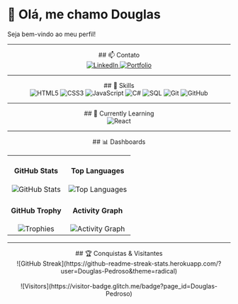 <p align="center">
  <h1>👋 Olá, me chamo Douglas</h1>
  <p>Seja bem-vindo ao meu perfil!</p>
</p>

---

<p align="center">
  ## 📫 Contato
  <br>
  <a href="https://www.linkedin.com/in/seu-perfil-linkedin/">
    <img src="https://img.shields.io/badge/LinkedIn-0A66C2?style=for-the-badge&logo=linkedin&logoColor=white" alt="LinkedIn"/>
  </a>
  <a href="https://douglas-pedroso.github.io/Portfolio/">
    <img src="https://img.shields.io/badge/Portfolio-FF6F00?style=for-the-badge&logo=google-chrome&logoColor=white" alt="Portfolio"/>
  </a>
</p>

---

<p align="center">
  ## 🔹 Skills
  <br>
  <img src="https://img.shields.io/badge/HTML5-E34F26?style=for-the-badge&logo=html5&logoColor=white" alt="HTML5"/>
  <img src="https://img.shields.io/badge/CSS3-1572B6?style=for-the-badge&logo=css3&logoColor=white" alt="CSS3"/>
  <img src="https://img.shields.io/badge/JavaScript-F7DF1E?style=for-the-badge&logo=javascript&logoColor=black" alt="JavaScript"/>
  <img src="https://img.shields.io/badge/C%23-239120?style=for-the-badge&logo=c-sharp&logoColor=white" alt="C#"/>
  <img src="https://img.shields.io/badge/SQL-00758F?style=for-the-badge&logo=sql&logoColor=white" alt="SQL"/>
  <img src="https://img.shields.io/badge/Git-F05032?style=for-the-badge&logo=git&logoColor=white" alt="Git"/>
  <img src="https://img.shields.io/badge/GitHub-181717?style=for-the-badge&logo=github&logoColor=white" alt="GitHub"/>
</p>

---

<p align="center">
  ## 🚀 Currently Learning
  <br>
  <img src="https://img.shields.io/badge/React-61DAFB?style=for-the-badge&logo=react&logoColor=white" alt="React"/>
</p>

---

<p align="center">
  ## 📊 Dashboards
</p>

<p align="center">
  <table>
    <tr>
      <td align="center">
        <h4>GitHub Stats</h4>
        <img src="https://github-readme-stats.vercel.app/api?username=Douglas-Pedroso&show_icons=true&theme=radical" alt="GitHub Stats" />
      </td>
      <td align="center">
        <h4>Top Languages</h4>
        <img src="https://github-readme-stats.vercel.app/api/top-langs/?username=Douglas-Pedroso&layout=compact&theme=radical" alt="Top Languages" />
      </td>
    </tr>
    <tr>
      <td align="center">
        <h4>GitHub Trophy</h4>
        <img src="https://github-profile-trophy.vercel.app/?username=Douglas-Pedroso&theme=radical" alt="Trophies" />
      </td>
      <td align="center">
        <h4>Activity Graph</h4>
        <img src="https://activity-graph.herokuapp.com/graph?username=Douglas-Pedroso&theme=react-dark" alt="Activity Graph" />
      </td>
    </tr>
  </table>
</p>

---

<p align="center">
  ## 🏆 Conquistas & Visitantes
  <br>
  <!-- GitHub Streak -->
  ![GitHub Streak](https://github-readme-streak-stats.herokuapp.com/?user=Douglas-Pedroso&theme=radical)
  <br><br>
  <!-- Visitor Badge -->
  ![Visitors](https://visitor-badge.glitch.me/badge?page_id=Douglas-Pedroso)
</p>
